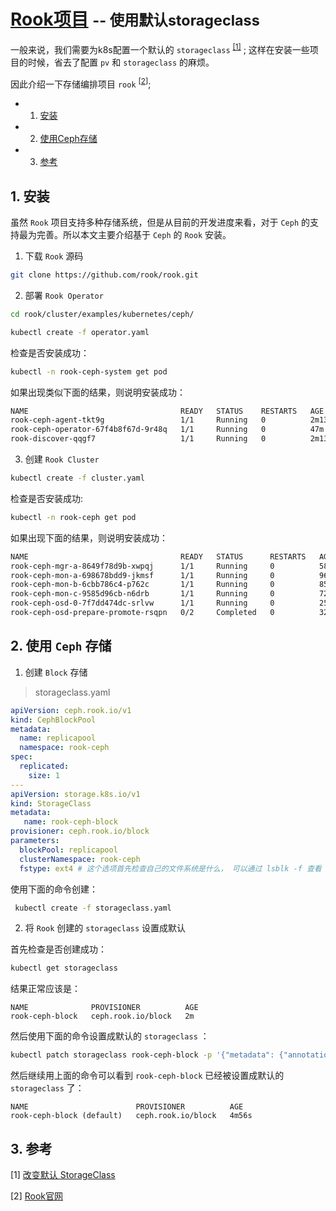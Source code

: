 # [Rook项目](https://rook.github.io/docs/rook/master/) <small>-- 使用默认storageclass</small>

一般来说，我们需要为k8s配置一个默认的 ```storageclass``` <sup> [[1]](#ref-1)</sup> ; 这样在安装一些项目的时候，省去了配置 ```pv``` 和 ```storageclass``` 的麻烦。

因此介绍一下存储编排项目 ```rook``` <sup>[[2](#ref-2)]</sup>;

* 1. [安装](#)
* 2. [使用Ceph存储](#Ceph)
* 3. [参考](#-1)

##  1. <a name=''></a>安装

虽然 ```Rook``` 项目支持多种存储系统，但是从目前的开发进度来看，对于 ```Ceph``` 的支持最为完善。所以本文主要介绍基于 ```Ceph``` 的 ```Rook``` 安装。

1. 下载 ```Rook``` 源码

```bash
git clone https://github.com/rook/rook.git
```

2. 部署 ```Rook Operator```

```bash
cd rook/cluster/examples/kubernetes/ceph/

kubectl create -f operator.yaml
```

检查是否安装成功：

```bash
kubectl -n rook-ceph-system get pod
```

如果出现类似下面的结果，则说明安装成功：

```bash
NAME                                  READY   STATUS    RESTARTS   AGE
rook-ceph-agent-tkt9g                 1/1     Running   0          2m13s
rook-ceph-operator-67f4b8f67d-9r48q   1/1     Running   0          47m
rook-discover-qqgf7                   1/1     Running   0          2m13s
```

3. 创建 ```Rook Cluster```

```bash
kubectl create -f cluster.yaml
```

检查是否安装成功:

```bash
kubectl -n rook-ceph get pod
```

如果出现下面的结果，则说明安装成功：

```bash
NAME                                  READY   STATUS      RESTARTS   AGE
rook-ceph-mgr-a-8649f78d9b-xwpqj      1/1     Running     0          58s
rook-ceph-mon-a-698678bdd9-jkmsf      1/1     Running     0          96s
rook-ceph-mon-b-6cbb786c4-p762c       1/1     Running     0          85s
rook-ceph-mon-c-9585d96cb-n6drb       1/1     Running     0          72s
rook-ceph-osd-0-7f7dd474dc-srlvw      1/1     Running     0          25s
rook-ceph-osd-prepare-promote-rsqpn   0/2     Completed   0          32s
```

##  2. <a name='Ceph'></a>使用 ```Ceph``` 存储

1. 创建 ```Block``` 存储

> storageclass.yaml

```yaml
apiVersion: ceph.rook.io/v1
kind: CephBlockPool
metadata:
  name: replicapool
  namespace: rook-ceph
spec:
  replicated:
    size: 1
---
apiVersion: storage.k8s.io/v1
kind: StorageClass
metadata:
   name: rook-ceph-block
provisioner: ceph.rook.io/block
parameters:
  blockPool: replicapool
  clusterNamespace: rook-ceph
  fstype: ext4 # 这个选项首先检查自己的文件系统是什么， 可以通过 lsblk -f 查看
```

使用下面的命令创建：

```bash
 kubectl create -f storageclass.yaml
```

2. 将 ```Rook``` 创建的 ```storageclass``` 设置成默认

首先检查是否创建成功：

```bash
kubectl get storageclass
```

结果正常应该是：

```
NAME              PROVISIONER          AGE
rook-ceph-block   ceph.rook.io/block   2m
```

然后使用下面的命令设置成默认的 ```storageclass``` ：

```bash
kubectl patch storageclass rook-ceph-block -p '{"metadata": {"annotations":{"storageclass.kubernetes.io/is-default-class":"true"}}}'
```

然后继续用上面的命令可以看到 ```rook-ceph-block``` 已经被设置成默认的 ```storageclass``` 了：

```
NAME                        PROVISIONER          AGE
rook-ceph-block (default)   ceph.rook.io/block   4m56s
```

##  3. <a name='-1'></a>参考

<a name="ref-1"></a>[1]  [改变默认 StorageClass](https://kubernetes.io/zh/docs/tasks/administer-cluster/change-default-storage-class/#%E4%B8%BA%E4%BB%80%E4%B9%88%E8%A6%81%E6%94%B9%E5%8F%98%E9%BB%98%E8%AE%A4-storage-class)

<a name="ref-2"></a>[2] [Rook官网](https://rook.github.io/docs/rook/master/)
